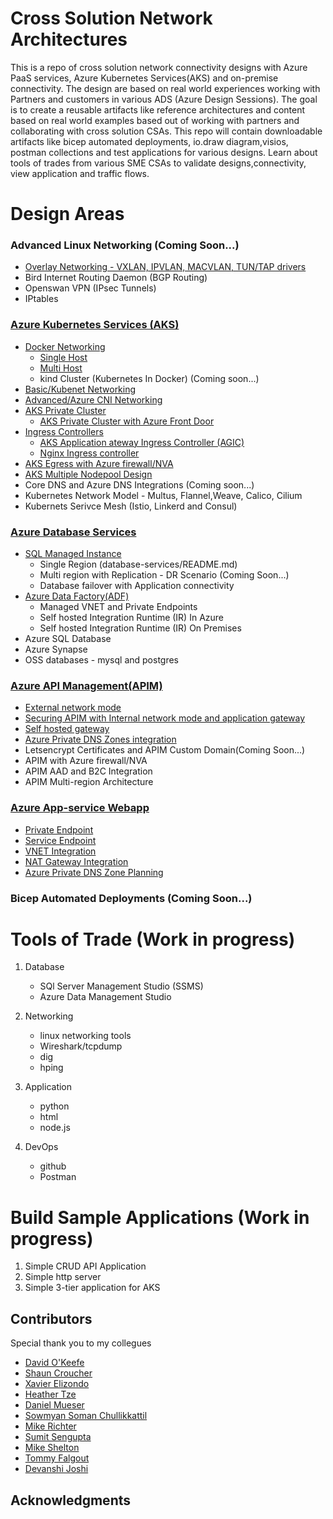 # Cross Solution Network Architectures

This is a repo of cross solution network connectivity designs with Azure PaaS services, Azure Kubernetes Services(AKS) and on-premise connectivity. The design are based on real world experiences working with Partners and customers in various ADS (Azure Design Sessions). The goal is to create a reusable artifacts like reference architectures and content based on real world examples based out of working with partners and collaborating with cross solution CSAs. This repo will contain downloadable artifacts like bicep automated deployments, io.draw diagram,visios, postman collections and test applications for various designs. Learn about tools of trades from various SME CSAs to validate designs,connectivity, view application and traffic flows.

# Design Areas

### Advanced Linux Networking (Coming Soon...)

- [Overlay Networking - VXLAN, IPVLAN, MACVLAN, TUN/TAP drivers](https://kubernetes.io/docs/concepts/cluster-administration/networking/)
- Bird Internet Routing Daemon (BGP Routing)
- Openswan VPN (IPsec Tunnels)
- IPtables

### [Azure Kubernetes Services (AKS)](aks/README-advanced.md)

- [Docker Networking](aks/README-docker-multihost.md)
  - [Single Host](aks/README-docker-singlehost.md)
  - [Multi Host](aks/README-docker-multihost.md)
  - kind Cluster (Kubernetes In Docker) (Coming soon...)
- [Basic/Kubenet Networking](aks/README-kubenet.md)
- [Advanced/Azure CNI Networking](aks/README-advanced.md)
- [AKS Private Cluster](aks/README-private-cluster.md)
  - [AKS Private Cluster with Azure Front Door](aks/README-private-cluster-with-AFD.md)
- [Ingress Controllers](aks/README-ingress-appgw.md)
  - [AKS Application ateway Ingress Controller (AGIC)](aks/README-ingress-appgw.md)
  - [Nginx Ingress controller](aks/README-ingress-nginx.md)
- [AKS Egress with Azure firewall/NVA](aks/README-aks-egress.md)
- [AKS Multiple Nodepool Design](aks/README-multinode.md)
- Core DNS and Azure DNS Integrations (Coming soon...)
- Kubernetes Network Model - Multus, Flannel,Weave, Calico, Cilium
- Kubernets Serivce Mesh (Istio, Linkerd and Consul)

### [Azure Database Services](database-services/README.md)

- [SQL Managed Instance](database-services/README.md)
  - Single Region (database-services/README.md)
  - Multi region with Replication - DR Scenario (Coming Soon...)
  - Database failover with Application connectivity
- [Azure Data Factory(ADF)](database-services/README-ADF.md)
  - Managed VNET and Private Endpoints
  - Self hosted Integration Runtime (IR) In Azure
  - Self hosted Integration Runtime (IR) On Premises
- Azure SQL Database
- Azure Synapse
- OSS databases - mysql and postgres

### [Azure API Management(APIM)](apim/README.md)

- [External network mode](apim/README.md)
- [Securing APIM with Internal network mode and application gateway](apim/README.md)
- [Self hosted gateway](apim/README.md)
- [Azure Private DNS Zones integration](apim/README.md)
- Letsencrypt Certificates and APIM Custom Domain(Coming Soon...)
- APIM with Azure firewall/NVA
- APIM AAD and B2C Integration
- APIM Multi-region Architecture

### [Azure App-service Webapp](app-service/README.md)

- [Private Endpoint](app-service/README.md)
- [Service Endpoint](app-service/README.md)
- [VNET Integration](app-service/README.md)
- [NAT Gateway Integration](app-service/README.md)
- [Azure Private DNS Zone Planning](app-service/README.md)

### Bicep Automated Deployments (Coming Soon...)

# Tools of Trade (Work in progress)

1. Database

   - SQl Server Management Studio (SSMS)
   - Azure Data Management Studio

2. Networking

   - linux networking tools
   - Wireshark/tcpdump
   - dig
   - hping

3. Application
   - python
   - html
   - node.js
4. DevOps
   - github
   - Postman

# Build Sample Applications (Work in progress)

1. Simple CRUD API Application
2. Simple http server
3. Simple 3-tier application for AKS

## Contributors

Special thank you to my collegues

- [David O'Keefe](https://www.linkedin.com/in/david-o-keefe/)
- [Shaun Croucher](https://github.com/shcrouch)
- [Xavier Elizondo](https://github.com/xelizondo)
- [Heather Tze](https://github.com/hsze)
- [Daniel Mueser](https://github.com/dmauser)
- [Sowmyan Soman Chullikkattil](https://github.com/sowsan)
- [Mike Richter](https://github.com/michaelsrichter)
- [Sumit Sengupta](https://github.com/sumitsengupta)
- [Mike Shelton](https://www.linkedin.com/in/mshelt)
- [Tommy Falgout](https://github.com/lastcoolnameleft)
- [Devanshi Joshi](https://github.com/devanshidiaries)

## Acknowledgments
